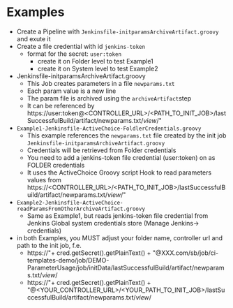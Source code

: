 # Examples

* Create a Pipeline with `Jenkinsfile-initparamsArchiveArtifact.groovy` and exute it
* Create a file credential with id `jenkins-token`
  * format for the secret: `user:token`
    * create it on Folder level to test Example1
    * create it on System level to test Example2
* Jenkinsfile-initparamsArchiveArtifact.groovy
  * This Job creates parameters in a file `newparams.txt`
  * Each param value is a new line
  * The param file is archived using the `archiveArtifact`step
  * It can be referenced by https://user:token@<CONTROLLER_URL>/<PATH_TO_INIT_JOB>/lastSuccessfulBuild/artifact/newparams.txt/*view*/"
* `Example1-Jenkinsfile-ActiveChoice-FoldlerCredentials.groovy`
  * This example references the `newparams.txt` file created by the init job `Jenkinsfile-initparamsArchiveArtifact.groovy`
  * Credentials will be retrieved from Folder credentials
  * You need to add a jenkins-token file credential (user:token) on as FOLDER credentials
  * It uses the ActiveChoice Groovy script Hook to read parameters values from  https://<CONTROLLER_URL>/<PATH_TO_INIT_JOB>/lastSuccessfulBuild/artifact/newparams.txt/*view*/"
* `Example2-Jenkinsfile-ActiveChoice-readParamsFromOtherArchiveArtifact.groovy`
  * Same as Example1, but reads jenkins-token file credential from Jenkins Global system credentials store (Manage Jenkins-> credentials)
* in both Examples, you MUST adjust your folder name, controller url and path to the init job, f.e. 
  *  https://"+ cred.getSecret().getPlainText() + "@XXX.com/sb/job/ci-templates-demo/job/DEMO-ParameterUsage/job/initData/lastSuccessfulBuild/artifact/newparams.txt/*view*/
  *  https://"+ cred.getSecret().getPlainText() + "@<YOUR_CONTROLLER_URL>/<YOUR_PATH_TO_INIT_JOB>/lastSuccessfulBuild/artifact/newparams.txt/*view*/

